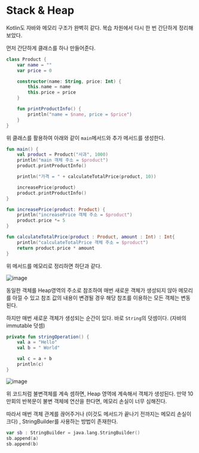 # Stack & Heap

Kotlin도 자바와 메모리 구조가 완벽히 같다.
복습 차원에서 다시 한 번 간단하게 정리해보았다.

먼저 간단하게 클래스를 하나 만들어준다.
```kotlin
class Product {
    var name = ""
    var price = 0

    constructor(name: String, price: Int) {
        this.name = name
        this.price = price
    }

    fun printProductInfo() {
        println("name = $name, price = $price")
    }
}
```

위 클래스를 활용하여 아래와 같이 ```main```메서드와 추가 메서드를 생성한다.

```kotlin
fun main() {
    val product = Product("사과", 1000)
    println("main 객체 주소 = $product")
    product.printProductInfo()

    println("가격 = " + calculateTotalPrice(product, 10))

    increasePrice(product)
    product.printProductInfo()
}

fun increasePrice(product: Product) {
    println("increasePrice 객체 주소 = $product")
    product.price *= 5
}

fun calculateTotalPrice(product : Product, amount : Int) : Int{
    println("calculateTotalPrice 객체 주소 = $product")
    return product.price * amount
}
```
위 메서드를 메모리로 정리하면 하단과 같다.

![image](https://user-images.githubusercontent.com/87312401/147865819-586f37c0-6c80-4674-8ba7-b8ae9a9edb7b.png)

동일한 객체를 Heap영역의 주소로 참조하여 매번 새로운 객체가 생성되지 않아 메모리를 아낄 수 있고
참조 값의 내용이 변경될 경우 해당 참조를 이용하는 모든 객체는 변동된다.

하지만 매번 새로운 객체가 생성되는 순간이 있다. 바로 ```String```의 덧셈이다. (자바의 immutable 덧셈)

```kotlin
private fun stringOperation() {
    val a = "Hello"
    val b = " World"

    val c = a + b
    println(c)
}
```
![image](https://user-images.githubusercontent.com/87312401/147865820-bfe941d7-4edc-44d4-b5bb-6a4718fedef4.png)

위 코드처럼 불변객체를 계속 셈하면, Heap 영역에 계속해서 객체가 생성된다. 만약 10만회의 반복문이 불변 객체에 연산을 한다면, 메모리 손실이 너무 심해진다.

따라서 매번 객체 관계를 끊어주거나 (이것도 메서드가 끝나기 전까지는 메모리 손실이 크다) , StringBuilder를 사용하는 방법이 존재한다.

```kotlin
var sb : StringBuilder = java.lang.StringBuilder()
sb.append(a)
sb.append(b)
```